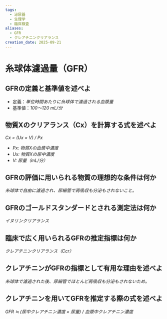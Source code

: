```yaml
---
tags:
  - 泌尿器
  - 生理学
  - 臨床検査
aliases:
  - GFR
  - クレアチニンクリアランス
creation_date: 2025-09-21
---
```

# 糸球体濾過量（GFR）
## GFRの定義と基準値を述べよ
- 定義：*単位時間あたりに糸球体で濾過される血漿量*
- 基準値：*100～120 mL/分*

## 物質Xのクリアランス（Cx）を計算する式を述べよ
*Cx = (Ux × V) / Px*
- *Px: 物質Xの血漿中濃度*
- *Ux: 物質Xの尿中濃度*
- *V: 尿量（mL/分）*

## GFRの評価に用いられる物質の理想的な条件は何か
*糸球体で自由に濾過され、尿細管で再吸収も分泌もされないこと。*

## GFRのゴールドスタンダードとされる測定法は何か
*イヌリンクリアランス*

## 臨床で広く用いられるGFRの推定指標は何か
*クレアチニンクリアランス（Ccr）*

## クレアチニンがGFRの指標として有用な理由を述べよ
*糸球体で濾過された後、尿細管でほとんど再吸収も分泌もされないため。*

## クレアチニンを用いてGFRを推定する際の式を述べよ
*GFR ≒ (尿中クレアチニン濃度 × 尿量) / 血漿中クレアチニン濃度*